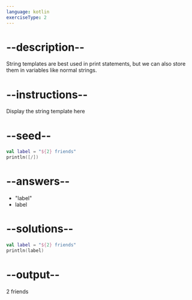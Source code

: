 ```yaml
---
language: kotlin
exerciseType: 2
---
```


# --description--

String templates are best used in print statements, but we can also store them in variables like normal strings.

# --instructions--

Display the string template here

# --seed--

```kotlin
val label = "${2} friends"
println([/])
```

# --answers--

- "label"
- label

# --solutions--

```kotlin
val label = "${2} friends"
println(label)
```

# --output--

2 friends
